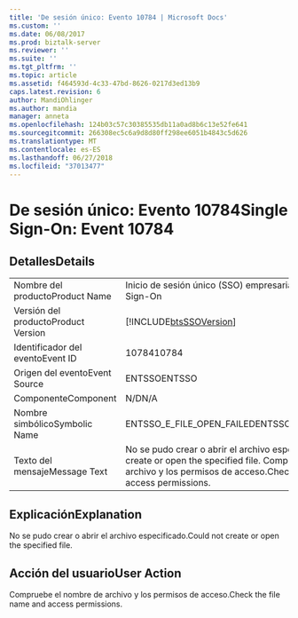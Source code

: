 ```yaml
---
title: 'De sesión único: Evento 10784 | Microsoft Docs'
ms.custom: ''
ms.date: 06/08/2017
ms.prod: biztalk-server
ms.reviewer: ''
ms.suite: ''
ms.tgt_pltfrm: ''
ms.topic: article
ms.assetid: f464593d-4c33-47bd-8626-0217d3ed13b9
caps.latest.revision: 6
author: MandiOhlinger
ms.author: mandia
manager: anneta
ms.openlocfilehash: 124b03c57c30385535db11a0ad8b6c13e52fe641
ms.sourcegitcommit: 266308ec5c6a9d8d80ff298ee6051b4843c5d626
ms.translationtype: MT
ms.contentlocale: es-ES
ms.lasthandoff: 06/27/2018
ms.locfileid: "37013477"
---
```

# <a name="single-sign-on-event-10784"></a><span data-ttu-id="61b93-102">De sesión único: Evento 10784</span><span class="sxs-lookup"><span data-stu-id="61b93-102">Single Sign-On: Event 10784</span></span>
## <a name="details"></a><span data-ttu-id="61b93-103">Detalles</span><span class="sxs-lookup"><span data-stu-id="61b93-103">Details</span></span>  
  
|                 |                                                                                          |
|-----------------|------------------------------------------------------------------------------------------|
|  <span data-ttu-id="61b93-104">Nombre del producto</span><span class="sxs-lookup"><span data-stu-id="61b93-104">Product Name</span></span>   |                                <span data-ttu-id="61b93-105">Inicio de sesión único (SSO) empresarial</span><span class="sxs-lookup"><span data-stu-id="61b93-105">Enterprise Single Sign-On</span></span>                                 |
| <span data-ttu-id="61b93-106">Versión del producto</span><span class="sxs-lookup"><span data-stu-id="61b93-106">Product Version</span></span> |                [!INCLUDE[btsSSOVersion](../includes/btsssoversion-md.md)]                |
|    <span data-ttu-id="61b93-107">Identificador del evento</span><span class="sxs-lookup"><span data-stu-id="61b93-107">Event ID</span></span>     |                                          <span data-ttu-id="61b93-108">10784</span><span class="sxs-lookup"><span data-stu-id="61b93-108">10784</span></span>                                           |
|  <span data-ttu-id="61b93-109">Origen del evento</span><span class="sxs-lookup"><span data-stu-id="61b93-109">Event Source</span></span>   |                                          <span data-ttu-id="61b93-110">ENTSSO</span><span class="sxs-lookup"><span data-stu-id="61b93-110">ENTSSO</span></span>                                          |
|    <span data-ttu-id="61b93-111">Componente</span><span class="sxs-lookup"><span data-stu-id="61b93-111">Component</span></span>    |                                           <span data-ttu-id="61b93-112">N/D</span><span class="sxs-lookup"><span data-stu-id="61b93-112">N/A</span></span>                                            |
|  <span data-ttu-id="61b93-113">Nombre simbólico</span><span class="sxs-lookup"><span data-stu-id="61b93-113">Symbolic Name</span></span>  |                                <span data-ttu-id="61b93-114">ENTSSO_E_FILE_OPEN_FAILED</span><span class="sxs-lookup"><span data-stu-id="61b93-114">ENTSSO_E_FILE_OPEN_FAILED</span></span>                                 |
|  <span data-ttu-id="61b93-115">Texto del mensaje</span><span class="sxs-lookup"><span data-stu-id="61b93-115">Message Text</span></span>   | <span data-ttu-id="61b93-116">No se pudo crear o abrir el archivo especificado.</span><span class="sxs-lookup"><span data-stu-id="61b93-116">Could not create or open the specified file.</span></span> <span data-ttu-id="61b93-117">Compruebe el nombre de archivo y los permisos de acceso.</span><span class="sxs-lookup"><span data-stu-id="61b93-117">Check the file name and access permissions.</span></span> |
  
## <a name="explanation"></a><span data-ttu-id="61b93-118">Explicación</span><span class="sxs-lookup"><span data-stu-id="61b93-118">Explanation</span></span>  
 <span data-ttu-id="61b93-119">No se pudo crear o abrir el archivo especificado.</span><span class="sxs-lookup"><span data-stu-id="61b93-119">Could not create or open the specified file.</span></span>  
  
## <a name="user-action"></a><span data-ttu-id="61b93-120">Acción del usuario</span><span class="sxs-lookup"><span data-stu-id="61b93-120">User Action</span></span>  
 <span data-ttu-id="61b93-121">Compruebe el nombre de archivo y los permisos de acceso.</span><span class="sxs-lookup"><span data-stu-id="61b93-121">Check the file name and access permissions.</span></span>